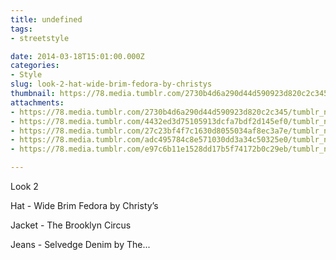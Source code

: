 ```yaml
---
title: undefined
tags:
- streetstyle

date: 2014-03-18T15:01:00.000Z
categories:
- Style
slug: look-2-hat-wide-brim-fedora-by-christys
thumbnail: https://78.media.tumblr.com/2730b4d6a290d44d590923d820c2c345/tumblr_n2kxhrEtid1rhrm24o1_1280.jpg
attachments:
- https://78.media.tumblr.com/2730b4d6a290d44d590923d820c2c345/tumblr_n2kxhrEtid1rhrm24o1_1280.jpg
- https://78.media.tumblr.com/4432ed3d75105913dcfa7bdf2d145ef0/tumblr_n2kxhrEtid1rhrm24o2_1280.jpg
- https://78.media.tumblr.com/27c23bf4f7c1630d8055034af8ec3a7e/tumblr_n2kxhrEtid1rhrm24o3_1280.jpg
- https://78.media.tumblr.com/adc495784c8e571030dd3a34c50325e0/tumblr_n2kxhrEtid1rhrm24o4_1280.jpg
- https://78.media.tumblr.com/e97c6b11e1528dd17b5f74172b0c29eb/tumblr_n2kxhrEtid1rhrm24o5_1280.jpg

---
```


Look 2 
 
  Hat - Wide Brim Fedora by Christy’s 

  Jacket - The Brooklyn Circus 

  Jeans - Selvedge Denim by The...
